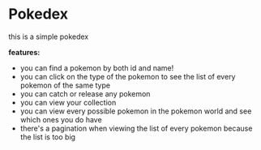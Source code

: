 <h1>Pokedex</h1>

this is a simple pokedex

**features:**

- you can find a pokemon by both id and name!
- you can click on the type of the pokemon to see the list of every pokemon of the same type
- you can catch or release any pokemon
- you can view your collection
- you can view every possible pokemon in the pokemon world and see which ones you do have
- there's a pagination when viewing the list of every pokemon because the list is too big
